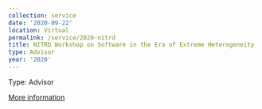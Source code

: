 ```yaml
---
collection: service
date: '2020-09-22'
location: Virtual
permalink: /service/2020-nitrd
title: NITRD Workshop on Software in the Era of Extreme Heterogeneity
type: Advisor
year: '2020'
---
```


Type: Advisor

[More information](https://www.nitrd.gov/nitrdgroups/index.php?title=Software-Extreme-Heterogeneity)
